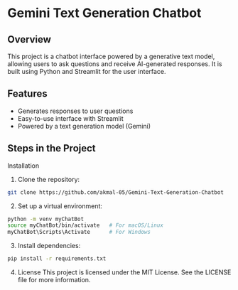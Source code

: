 # Gemini Text Generation Chatbot

## Overview
This project is a chatbot interface powered by a generative text model, allowing users to ask questions and receive AI-generated responses. It is built using Python and Streamlit for the user interface.

## Features
- Generates responses to user questions
- Easy-to-use interface with Streamlit
- Powered by a text generation model (Gemini)



## Steps in the Project
Installation
1. Clone the repository:
 ```bash
git clone https://github.com/akmal-05/Gemini-Text-Generation-Chatbot
```
2. Set up a virtual environment:

``` bash
python -m venv myChatBot
source myChatBot/bin/activate   # For macOS/Linux
myChatBot\Scripts\Activate      # For Windows
```

3. Install dependencies:

``` bash
pip install -r requirements.txt
```
4. License
This project is licensed under the MIT License. See the LICENSE file for more information.
